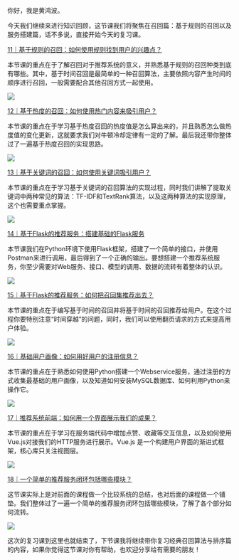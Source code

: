 你好，我是黄鸿波。

今天我们继续来进行知识回顾，这节课我们将聚焦在召回篇：基于规则的召回以及服务搭建篇，话不多说，直接开始今天的复习课。

[11｜基于规则的召回：如何使用规则找到用户的兴趣点？](https://time.geekbang.org/column/article/656313)

本节课的重点在于了解召回对于推荐系统的意义，并熟悉基于规则的召回种类到底有哪些。其中，基于时间召回是最简单的一种召回算法，主要依照内容产生时间的顺序进行召回，一般需要配合其他召回方式一起使用。

![](https://static001.geekbang.org/resource/image/b7/7b/b7aa7ef99339890809ff7b655d03457b.jpg?wh=3000x1496)

[12｜基于热度的召回：如何使用热门内容来吸引用户？](https://time.geekbang.org/column/article/656948)

本节课的重点在于学习基于热度召回的热度值是怎么算出来的，并且熟悉怎么做热度值的变化更新，这就要求我们对牛顿冷却定律有一定的了解。最后我还带你整体过了一遍基于热度召回的实现思路。

![](https://static001.geekbang.org/resource/image/bf/ab/bf12c9e0d983e37165410ae8c49b8eab.jpg?wh=3000x1298)

[13｜基于关键词的召回：如何使用关键词吸引用户？](https://time.geekbang.org/column/article/657332)

本节课的重点在于学习基于关键词的召回算法的实现过程，同时我们讲解了提取关键词中两种常见的算法：TF-IDF和TextRank算法，以及这两种算法的实现原理，这个也需要重点掌握。

![](https://static001.geekbang.org/resource/image/35/f7/3554542db67a6cc0f18def6773112bf7.jpg?wh=3000x1298)

[14｜基于Flask的推荐服务：搭建基础的Flask服务](https://time.geekbang.org/column/article/659243)

本节课我们在Python环境下使用Flask框架，搭建了一个简单的接口，并使用Postman来进行调用，最后得到了一个正确的输出。要想搭建一个推荐系统服务，你至少需要对Web服务、接口、模型的调用、数据的流转有着整体的认识。

![](https://static001.geekbang.org/resource/image/e5/d6/e5e0be974e51cb33394a98e95d363cd6.jpg?wh=3000x1436)

[15｜基于Flask的推荐服务：如何把召回集推荐出去？](https://time.geekbang.org/column/article/659903)

本节课的重点在于编写基于时间的召回并将基于时间的召回推荐给用户。在这个过程你要特别注意“时间穿越”的问题，同时，我们可以使用翻页请求的方式来提高用户体验。

![](https://static001.geekbang.org/resource/image/a8/0d/a880a1870350ca3953f69fbb469af50d.jpg?wh=3000x1298)

[16｜基础用户画像：如何用好用户的注册信息？](https://time.geekbang.org/column/article/660625)

本节课的重点在于熟悉如何使用Python搭建一个Webservice服务，通过注册的方式收集最基础的用户画像，以及知道如何安装MySQL数据库、如何利用Python来操作它。

![](https://static001.geekbang.org/resource/image/11/47/113603b27138ecd60c2acc5d72cfa847.jpg?wh=3000x1274)

[17｜推荐系统前端：如何用一个界面展示我们的成果？](https://time.geekbang.org/column/article/661455)

本节课的重点在于学习在服务端代码中增加点赞、收藏等交互信息，以及如何使用Vue.js对接我们的HTTP服务进行展示。Vue.js 是一个构建用户界面的渐进式框架，核心库只关注视图层。

![](https://static001.geekbang.org/resource/image/c0/ca/c0e587d8ec21c12faefedef79c59fcca.jpg?wh=3270x1784)

[18｜一个简单的推荐服务闭环包括哪些模块？](https://time.geekbang.org/column/article/662204)

这节课实际上是对前面的课程做一个比较系统的总结，也对后面的课程做一个铺垫。我们整体过了一遍一个简单的推荐服务闭环包括哪些模块，了解了各个部分如何流转。

![](https://static001.geekbang.org/resource/image/0a/25/0aa6bc0265ccfb33ffa98a7b3fc56725.jpg?wh=2000x1168)

这次的复习课到这里也就结束了，下节课我将继续带你复习经典召回算法与排序篇的内容，如果你觉得这节课对你有帮助，也欢迎分享给有需要的朋友！